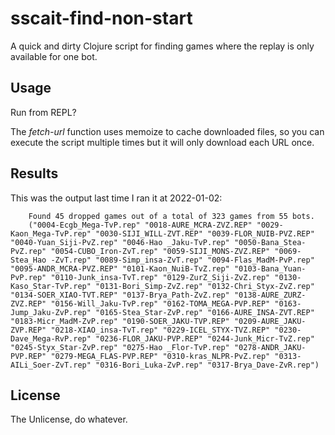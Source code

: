 # sscait-find-non-start

A quick and dirty Clojure script for finding games where the replay is only available for one bot.

## Usage

Run from REPL?

The *fetch-url* function uses memoize to cache downloaded files, so you can execute the script multiple times but it will only download each URL once.

## Results

This was the output last time I ran it at 2022-01-02:

        Found 45 dropped games out of a total of 323 games from 55 bots.
        ("0004-Ecgb_Mega-TvP.rep" "0018-AURE_MCRA-ZVZ.REP" "0029-Kaon_Mega-TvP.rep" "0030-SIJI_WILL-ZVT.REP" "0039-FLOR_NUIB-PVZ.REP" "0040-Yuan_Siji-PvZ.rep" "0046-Hao _Jaku-TvP.rep" "0050-Bana_Stea-PvZ.rep" "0054-CUBO_Iron-ZvT.rep" "0059-SIJI_MONS-ZVZ.REP" "0069-Stea_Hao -ZvT.rep" "0089-Simp_insa-ZvT.rep" "0094-Flas_MadM-PvP.rep" "0095-ANDR_MCRA-PVZ.REP" "0101-Kaon_NuiB-TvZ.rep" "0103-Bana_Yuan-PvP.rep" "0110-Junk_insa-TvT.rep" "0129-ZurZ_Siji-ZvZ.rep" "0130-Kaso_Star-TvP.rep" "0131-Bori_Simp-ZvZ.rep" "0132-Chri_Styx-ZvZ.rep" "0134-SOER_XIAO-TVT.REP" "0137-Brya_Path-ZvZ.rep" "0138-AURE_ZURZ-ZVZ.REP" "0156-Will_Jaku-TvP.rep" "0162-TOMA_MEGA-PVP.REP" "0163-Jump_Jaku-ZvP.rep" "0165-Stea_Star-ZvP.rep" "0166-AURE_INSA-ZVT.REP" "0183-Micr_MadM-ZvP.rep" "0190-SOER_JAKU-TVP.REP" "0209-AURE_JAKU-ZVP.REP" "0218-XIAO_insa-TvT.rep" "0229-ICEL_STYX-TVZ.REP" "0230-Dave_Mega-RvP.rep" "0236-FLOR_JAKU-PVP.REP" "0244-Junk_Micr-TvZ.rep" "0245-Styx_Star-ZvP.rep" "0275-Hao _Flor-TvP.rep" "0278-ANDR_JAKU-PVP.REP" "0279-MEGA_FLAS-PVP.REP" "0310-kras_NLPR-PvZ.rep" "0313-AILi_Soer-ZvT.rep" "0316-Bori_Luka-ZvP.rep" "0317-Brya_Dave-ZvR.rep")

## License

The Unlicense, do whatever.
